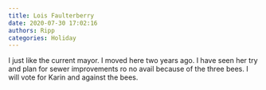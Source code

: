 ```yaml
---
title: Lois Faulterberry
date: 2020-07-30 17:02:16
authors: Ripp
categories: Holiday
---
```


 I just like the current mayor. I moved here two years ago. I have seen her try and plan for sewer improvements ro no avail because of the three bees.
I will vote for Karin and against the bees.